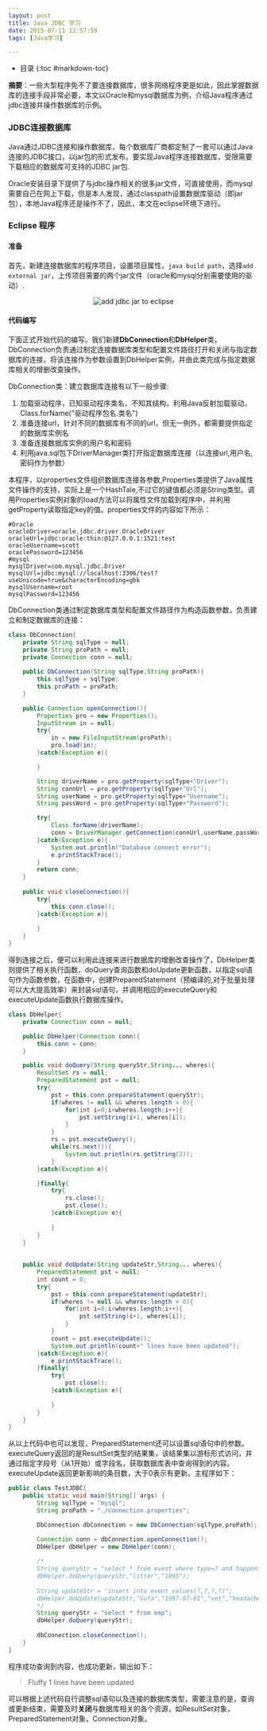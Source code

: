 ```yaml
---
layout: post
title: Java JDBC 学习
date: 2015-07-11 12:57:59
tags: [Java学习]

---
```

* 目录
{:toc #markdown-toc}

**摘要**：一些大型程序免不了要连接数据库，很多网络程序更是如此，因此掌握数据库的连接手段非常必要，本文以Oracle和mysql数据库为例，介绍Java程序通过jdbc连接并操作数据库的示例。<!-- more -->

### JDBC连接数据库

Java通过JDBC连接和操作数据库，每个数据库厂商都定制了一套可以通过Java连接的JDBC接口，以jar包的形式发布。要实现Java程序连接数据库，受限需要下载相应的数据库可支持的JDBC jar包.

Oracle安装目录下提供了与jdbc操作相关的很多jar文件，可直接使用，而mysql需要自己在网上下载，但是本人发现，通过classpath设置数据库驱动（即jar包），本地Java程序还是操作不了，因此，本文在eclipse环境下进行。

### Eclipse 程序

#### 准备

首先，新建连接数据库的程序项目，设置项目属性，`java build path`，选择`add external jar`，上传项目需要的两个jar文件（oracle和mysql分别需要使用的驱动）.
<center><img src="/images/jdbcjar.png" alt="add jdbc jar to eclipse" /></center>

#### 代码编写

下面正式开始代码的编写。我们新建**DbConnection**和**DbHelper**类，DbConnection负责通过制定连接数据库类型和配置文件路径打开和关闭与指定数据库的连接，将该连接作为参数设置到DbHelper实例，并由此类完成与指定数据库相关的增删改查操作。

DbConnection类：建立数据库连接有以下一般步骤:

1. 加载驱动程序，已知驱动程序类名，不知其结构，利用Java反射加载驱动，Class.forName("驱动程序包名.类名")
2. 准备连接url，针对不同的数据库有不同的url，但无一例外，都需要提供指定的数据库实例名
3. 准备连接数据库实例的用户名和密码
4. 利用java.sql包下DriverManager类打开指定数据库连接（以连接url,用户名,密码作为参数）

本程序，以properties文件组织数据库连接各参数,Properties类提供了Java属性文件操作的支持，实际上是一个HashTale,不过它的键值都必须是String类型。调用Properties实例对象的load方法可以将属性文件加载到程序中，并利用getProperty读取指定key的值。properties文件的内容如下所示：

```properties
#Oracle
oracleDriver=oracle.jdbc.driver.OracleDriver
oracleUrl=jdbc:oracle:thin:@127.0.0.1:1521:test
oracleUsername=scott
oraclePassword=123456
#mysql
mysqlDriver=com.mysql.jdbc.Driver
mysqlUrl=jdbc:mysql://localhost:3306/test?useUnicode=true&characterEncoding=gbk
mysqlUsername=root
mysqlPassword=123456
```

DbConnection类通过制定数据库类型和配置文件路径作为构造函数参数，负责建立和制定数据库的连接：

```java
class DbConnection{
	private String sqlType = null;
	private String proPath = null;
	private Connection conn = null;
	
	public DbConnection(String sqlType,String proPath){
		this.sqlType = sqlType;
		this.proPath = proPath;
	}

	public Connection openConnection(){
		Properties pro = new Properties();
		InputStream in = null;
		try{
			in = new FileInputStream(proPath);
			pro.load(in);
		}catch(Exception e){

		}

		String driverName = pro.getProperty(sqlType+"Driver");
		String connUrl = pro.getProperty(sqlType+"Url");
		String userName = pro.getProperty(sqlType+"Username");
		String passWord = pro.getProperty(sqlType+"Password");

		try{
			Class.forName(driverName);
			conn = DriverManager.getConnection(connUrl,userName,passWord);
		}catch(Exception e){
			System.out.println("Database connect error");
			e.printStackTrace();
		}
		return conn;
	}
	
	public void closeConnection(){
		try{
			this.conn.close();
		}catch(Exception e){
			
		}
	}
}

```

得到连接之后，便可以利用此连接来进行数据库的增删改查操作了，DbHelper类则提供了相关执行函数，doQuery查询函数和doUpdate更新函数，以指定sql语句作为函数参数，在函数中，创建PreparedStatement（预编译的,对于批量处理可以大大提高效率）来封装sql语句，并调用相应的executeQuery和executeUpdate函数执行数据库操作。

```java
class DbHelper{
	private Connection conn = null;

	public DbHelper(Connection conn){
		this.conn = conn;
	}

	public void doQuery(String queryStr,String... wheres){
		ResultSet rs = null;
		PreparedStatement pst = null;
		try{
			pst = this.conn.prepareStatement(queryStr);
			if(wheres != null && wheres.length > 0){
				for(int i=0;i<wheres.length;i++){
					pst.setString(i+1, wheres[i]);
				}
			}
			rs = pst.executeQuery();
			while(rs.next()){
				System.out.println(rs.getString(2));
			}
		}catch(Exception e){

		}finally{
			try{
				rs.close();
				pst.close();
			}catch(Exception e){
				
			}
		}
	}
	
	
	public void doUpdate(String updateStr,String... wheres){
		PreparedStatement pst = null;
		int count = 0;
		try{
			pst = this.conn.prepareStatement(updateStr);
			if(wheres != null && wheres.length > 0){
				for(int i=0;i<wheres.length;i++){
					pst.setString(i+1, wheres[i]);
				}
			}
			count = pst.executeUpdate();
			System.out.println(count+" lines have been updated");
		}catch(Exception e){
			e.printStackTrace();
		}finally{
			try{
				pst.close();
			}catch(Exception e){
				
			}
		}
	}
}
```
从以上代码中也可以发现，PreparedStatement还可以设置sql语句中的参数。executeQuery返回的是ResultSet类型的结果集，该结果集以游标形式访问，并通过指定字段号（从1开始）或字段名，获取数据库表中查询得到的内容。executeUpdate返回更新影响的条目数，大于0表示有更新。主程序如下：

```java
public class TestJDBC{
	public static void main(String[] args) {
		String sqlType = "mysql";
		String proPath = "./connection.properties";

		DbConnection dbConnection = new DbConnection(sqlType,proPath);

		Connection conn = dbConnection.openConnection();
		DbHelper dbHelper = new DbHelper(conn);
		
		/*
		String queryStr = "select * from event where type=? and happen>?";
		dbHelper.doQuery(queryStr,"litter","1995");
		
		String updateStr = "insert into event values(?,?,?,?)";
		dbHelper.doUpdate(updateStr,"Sufa","1997-07-01","vet","headache");
		*/
		String queryStr = "select * from emp";
		dbHelper.doQuery(queryStr);
		
		dbConnection.closeConnection();
	}
}
```

程序成功查询到内容，也成功更新，输出如下：
> Fluffy
1 lines have been updated

可以根据上述代码自行调整sql语句以及连接的数据库类型，需要注意的是，查询或更新结束，需要及时**关闭**与数据库相关的各个资源，如ResultSet对象，PreparedStatement对象，Connection对象。
